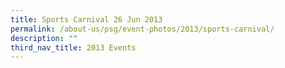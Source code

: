 ```yaml
---
title: Sports Carnival 26 Jun 2013
permalink: /about-us/psg/event-photos/2013/sports-carnival/
description: ""
third_nav_title: 2013 Events
---
```

